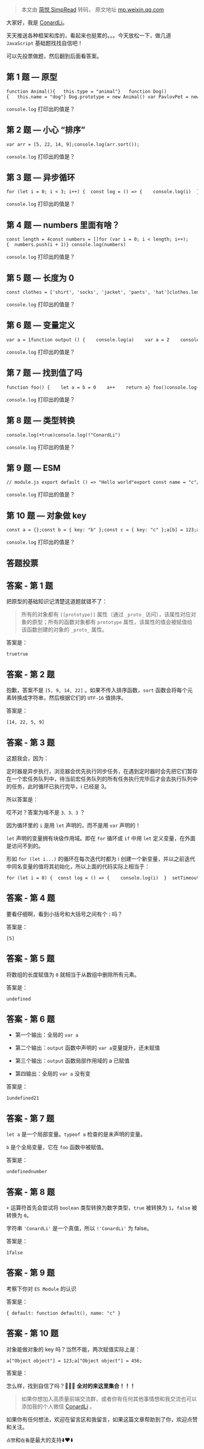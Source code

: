 > 本文由 [简悦 SimpRead](http://ksria.com/simpread/) 转码， 原文地址 [mp.weixin.qq.com](https://mp.weixin.qq.com/s/h-oZm_4o_2RcEy99UsdYKg)

大家好，我是 [ConardLi](https://mp.weixin.qq.com/s?__biz=Mzk0MDMwMzQyOA==&mid=2247493407&idx=1&sn=41b8782a3bdc75b211206b06e1929a58&chksm=c2e11234f5969b22a0d7fd50ec32be9df13e2caeef186b30b5d653836b0725def8ccd58a56cf&scene=21#wechat_redirect)。  

天天推送各种框架和库的，看起来也挺累的。。。今天放松一下，做几道 `JavaScript` 基础题找找自信吧！

可以先投票做题，然后翻到后面看答案。

第 1 题 — 原型
----------

```
function Animal(){   this.type = "animal"}   function Dog(){   this.name = "dog"} Dog.prototype = new Animal() var PavlovPet = new Dog();  console.log(PavlovPet.__proto__ === Dog.prototype)console.log(Dog.prototype.__proto__ === Animal.prototype)
```

`console.log` 打印出的值是？

第 2 题 — 小心 “排序”
---------------

```
var arr = [5, 22, 14, 9];console.log(arr.sort());
```

`console.log` 打印出的值是？

第 3 题 — 异步循环
------------

```
for (let i = 0; i < 3; i++) {  const log = () => {    console.log(i)  }  setTimeout(log, 100)}
```

`console.log` 打印出的值是？

第 4 题 — numbers 里面有啥？
---------------------

```
const length = 4const numbers = []for (var i = 0; i < length; i++);{  numbers.push(i + 1)} console.log(numbers)
```

`console.log` 打印出的值是？

第 5 题 — 长度为 0
-------------

```
const clothes = ['shirt', 'socks', 'jacket', 'pants', 'hat']clothes.length = 0 console.log(clothes[3])
```

`console.log` 打印出的值是？

第 6 题 — 变量定义
------------

```
var a = 1function output () {    console.log(a)    var a = 2    console.log(a)}console.log(a)output()console.log(a)
```

`console.log` 打印出的值是？

第 7 题 — 找到值了吗
-------------

```
function foo() {    let a = b = 0    a++    return a} foo()console.log(typeof a)console.log(typeof b)
```

`console.log` 打印出的值是？

第 8 题 — 类型转换
------------

```
console.log(+true)console.log(!"ConardLi")
```

`console.log` 打印出的值是？

第 9 题 — ESM
-----------

```
// module.js export default () => "Hello world"export const name = "c"// index.js import * as data from "./module"console.log(data)
```

`console.log` 打印出的值是？

第 10 题 — 对象做 key
----------------

```
const a = {};const b = { key: "b" };const c = { key: "c" };a[b] = 123;a[c] = 456;console.log(a[b]);
```

`console.log` 打印出的值是？

答题投票
----

答案 - 第 1 题
----------

把原型的基础知识记清楚这道题就错不了：

> 所有的对象都有 `[[prototype]]` 属性（通过 `_proto_` 访问），该属性对应对象的原型；所有的函数对象都有 `prototype` 属性，该属性的值会被赋值给该函数创建的对象的 `_proto_` 属性。

答案是：

```
truetrue
```

答案 - 第 2 题
----------

抱歉，答案不是 `[5, 9, 14, 22]` 。如果不传入排序函数，`sort` 函数会将每个元素转换成字符串，然后根据它们的 `UTF-16` 值排序。

答案是：

```
[14, 22, 5, 9]
```

答案 - 第 3 题
----------

这题我会，因为：

定时器是异步执行，浏览器会优先执行同步任务，在遇到定时器时会先把它们暂存在一个宏任务队列中，待当前宏任务队列的所有任务执行完毕后才会去执行队列中的任务，此时循环已执行完毕，i 已经是 3。

所以答案是：

哎不对？答案为啥不是 `3、3、3` ？

因为循环里的 `i` 是用 `let` 声明的，而不是用 `var` 声明的！

`let` 声明的变量拥有块级作用域。即在 `for` 循环或 `if` 中用 `let` 定义变量，在外面是访问不到的。

形如 `for (let i...)` 的循环在每次迭代时都为 i 创建一个新变量，并以之前迭代中同名变量的值将其初始化，所以上面的代码实际上相当于：

```
for (let i = 0) {  const log = () => {    console.log(i)  }  setTimeout(log, 100)}for (let i = 1) {  const log = () => {    console.log(i)  }  setTimeout(log, 100)}for (let i = 2) {  const log = () => {    console.log(i)  }  setTimeout(log, 100)}
```

答案 - 第 4 题
----------

要看仔细啊，看到小括号和大括号之间有个`；`吗？

答案是：

```
[5]
```

答案 - 第 5 题
----------

将数组的长度赋值为 `0` 就相当于从数组中删除所有元素。

答案是：

```
undefined
```

答案 - 第 6 题
----------

*   第一个输出：全局的 `var a`
    
*   第二个输出：`output` 函数中声明的 `var a`变量提升，还未赋值
    
*   第三个输出：`output` 函数局部作用域的 a 已赋值
    
*   第四输出：全局的 `var a` 没有变
    

答案是：

```
1undefined21
```

答案 - 第 7 题
----------

`let a` 是一个局部变量。`typeof a` 检查的是未声明的变量。

`b` 是个全局变量，它在 `foo` 函数中被赋值。

答案是：

```
undefinednumber
```

答案 - 第 8 题
----------

`+` 运算符首先会尝试将 `boolean` 类型转换为数字类型，`true` 被转换为 `1`，`false` 被转换为 `0`。

字符串 `'ConardLi'` 是一个真值，所以 `!'ConardLi'` 为 false。

答案是：

```
1false
```

答案 - 第 9 题
----------

考察下你对 `ES Module` 的认识

答案是：

```
{ default: function default(), name: "c" }
```

答案 - 第 10 题
-----------

对象能做对象的 key 吗？当然不能，两次赋值实际上是：

```
a["Object object"] = 123;a["Object object"] = 456;
```

答案是：

怎么样，找到自信了吗？💯💯💯 **全对的来这里集合！！！**

> 如果你想加入高质量前端交流群，或者你有任何其他事情想和我交流也可以添加我的个人微信 [ConardLi](https://mp.weixin.qq.com/s?__biz=Mzk0MDMwMzQyOA==&mid=2247493407&idx=1&sn=41b8782a3bdc75b211206b06e1929a58&chksm=c2e11234f5969b22a0d7fd50ec32be9df13e2caeef186b30b5d653836b0725def8ccd58a56cf&scene=21#wechat_redirect) 。

如果你有任何想法，欢迎在留言区和我留言，如果这篇文章帮助到了你，欢迎点赞和关注。

`点赞`和`在看`是最大的支持⬇️❤️⬇️